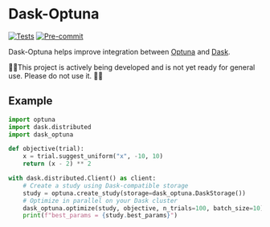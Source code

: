 # Dask-Optuna

[![Tests](https://github.com/jrbourbeau/dask-optuna/workflows/Tests/badge.svg)](https://github.com/jrbourbeau/dask-optuna/actions?query=workflow%3ATests+branch%3Amaster)
[![Pre-commit](https://github.com/jrbourbeau/dask-optuna/workflows/Pre-commit/badge.svg)](https://github.com/jrbourbeau/dask-optuna/actions?query=workflow%3APre-commit+branch%3Amaster)

Dask-Optuna helps improve integration between [Optuna](https://optuna.org/) and [Dask](https://dask.org/).

🚨🚨This project is actively being developed and is not yet ready for general use. Please do not use it. 🚨🚨

## Example

```python
import optuna
import dask.distributed
import dask_optuna

def objective(trial):
    x = trial.suggest_uniform("x", -10, 10)
    return (x - 2) ** 2

with dask.distributed.Client() as client:
    # Create a study using Dask-compatible storage
    study = optuna.create_study(storage=dask_optuna.DaskStorage())
    # Optimize in parallel on your Dask cluster
    dask_optuna.optimize(study, objective, n_trials=100, batch_size=10)
    print(f"best_params = {study.best_params}")
```

